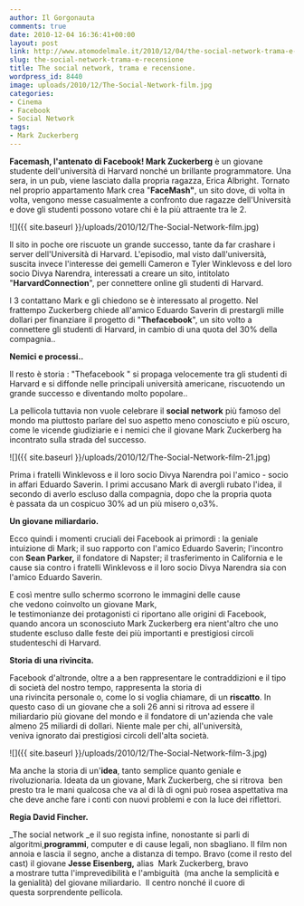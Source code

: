 ```yaml
---
author: Il Gorgonauta
comments: true
date: 2010-12-04 16:36:41+00:00
layout: post
link: http://www.atomodelmale.it/2010/12/04/the-social-network-trama-e-recensione/
slug: the-social-network-trama-e-recensione
title: The social network, trama e recensione.
wordpress_id: 8440
image: uploads/2010/12/The-Social-Network-film.jpg
categories:
- Cinema
- Facebook
- Social Network
tags:
- Mark Zuckerberg
---
```


**Facemash, l'antenato di Facebook! Mark Zuckerberg** è un giovane studente dell'università di Harvard nonché un brillante programmatore. Una sera, in un pub, viene lasciato dalla propria ragazza, Erica Albright. Tornato nel proprio appartamento Mark crea "**FaceMash"**, un sito dove, di volta in volta, vengono messe casualmente a confronto due ragazze dell'Università e dove gli studenti possono votare chi è la più attraente tra le 2.

![]({{ site.baseurl }}/uploads/2010/12/The-Social-Network-film.jpg)

Il sito in poche ore riscuote un grande successo, tante da far crashare i server dell'Università di Harvard. L'episodio, mal visto dall'università, suscita invece l'interesse dei gemelli Cameron e Tyler Winklevoss e del loro socio Divya Narendra, interessati a creare un sito, intitolato "**HarvardConnection**", per connettere online gli studenti di Harvard.

I 3 contattano Mark e gli chiedono se è interessato al progetto. Nel frattempo Zuckerberg chiede all'amico Eduardo Saverin di prestargli mille dollari per finanziare il progetto di "**Thefacebook**", un sito volto a connettere gli studenti di Harvard, in cambio di una quota del 30% della compagnia..

**Nemici e processi..**

Il resto è storia : "Thefacebook " si propaga velocemente tra gli studenti di Harvard e si diffonde nelle principali università americane, riscuotendo un grande successo e diventando molto popolare..

La pellicola tuttavia non vuole celebrare il **social network** più famoso del mondo ma piuttosto parlare del suo aspetto meno conosciuto e più oscuro, come le vicende giudiziarie e i nemici che il giovane Mark Zuckerberg ha incontrato sulla strada del successo.

![]({{ site.baseurl }}/uploads/2010/12/The-Social-Network-film-21.jpg)

Prima i fratelli Winklevoss e il loro socio Divya Narendra poi l'amico - socio in affari Eduardo Saverin. I primi accusano Mark di avergli rubato l'idea, il secondo di averlo escluso dalla compagnia, dopo che la propria quota è passata da un cospicuo 30% ad un più misero o,o3%.

**Un giovane miliardario.**

Ecco quindi i momenti cruciali dei Facebook ai primordi : la geniale intuizione di Mark; il suo rapporto con l'amico Eduardo Saverin; l'incontro con **Sean Parker,** il fondatore di Napster; il trasferimento in California e le cause sia contro i fratelli Winklevoss e il loro socio Divya Narendra sia con l'amico Eduardo Saverin.

E così mentre sullo schermo scorrono le immagini delle cause che vedono coinvolto un giovane Mark, le testimonianze dei protagonisti ci riportano alle origini di Facebook, quando ancora un sconosciuto Mark Zuckerberg era nient'altro che uno studente escluso dalle feste dei più importanti e prestigiosi circoli studenteschi di Harvard.

**Storia di una rivincita.**

Facebook d'altronde, oltre a a ben rappresentare le contraddizioni e il tipo di società del nostro tempo, rappresenta la storia di una rivincita personale o, come lo si voglia chiamare, di un **riscatto**. In questo caso di un giovane che a soli 26 anni si ritrova ad essere il miliardario più giovane del mondo e il fondatore di un'azienda che vale almeno 25 miliardi di dollari. Niente male per chi, all'università, veniva ignorato dai prestigiosi circoli dell'alta società.

![]({{ site.baseurl }}/uploads/2010/12/The-Social-Network-film-3.jpg)

Ma anche la storia di un'**idea**, tanto semplice quanto geniale e rivoluzionaria. Ideata da un giovane, Mark Zuckerberg, che si ritrova  ben presto tra le mani qualcosa che va al di là di ogni può rosea aspettativa ma che deve anche fare i conti con nuovi problemi e con la luce dei riflettori.

**Regia David Fincher.**

_The social network _e il suo regista infine, nonostante si parli di algoritmi,**programmi**, computer e di cause legali, non sbagliano. Il film non annoia e lascia il segno, anche a distanza di tempo. Bravo (come il resto del cast) il giovane **Jesse Eisenberg,** alias  Mark Zuckerberg, bravo a mostrare tutta l'imprevedibilità e l'ambiguità  (ma anche la semplicità e la genialità) del giovane miliardario.  Il centro nonché il cuore di questa sorprendente pellicola.
